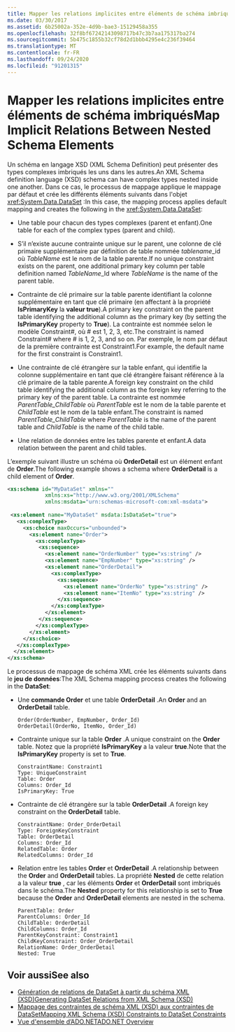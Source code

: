 ```yaml
---
title: Mapper les relations implicites entre éléments de schéma imbriqués
ms.date: 03/30/2017
ms.assetid: 6b25002a-352e-4d9b-bae3-15129458a355
ms.openlocfilehash: 32f8bf67242143098717b47c3b7aa175317ba274
ms.sourcegitcommit: 5b475c1855b32cf78d2d1bbb4295e4c236f39464
ms.translationtype: MT
ms.contentlocale: fr-FR
ms.lasthandoff: 09/24/2020
ms.locfileid: "91201315"
---
```

# <a name="map-implicit-relations-between-nested-schema-elements"></a><span data-ttu-id="a7872-102">Mapper les relations implicites entre éléments de schéma imbriqués</span><span class="sxs-lookup"><span data-stu-id="a7872-102">Map Implicit Relations Between Nested Schema Elements</span></span>

<span data-ttu-id="a7872-103">Un schéma en langage XSD (XML Schema Definition) peut présenter des types complexes imbriqués les uns dans les autres.</span><span class="sxs-lookup"><span data-stu-id="a7872-103">An XML Schema definition language (XSD) schema can have complex types nested inside one another.</span></span> <span data-ttu-id="a7872-104">Dans ce cas, le processus de mappage applique le mappage par défaut et crée les différents éléments suivants dans l'objet <xref:System.Data.DataSet> :</span><span class="sxs-lookup"><span data-stu-id="a7872-104">In this case, the mapping process applies default mapping and creates the following in the <xref:System.Data.DataSet>:</span></span>  
  
- <span data-ttu-id="a7872-105">Une table pour chacun des types complexes (parent et enfant).</span><span class="sxs-lookup"><span data-stu-id="a7872-105">One table for each of the complex types (parent and child).</span></span>  
  
- <span data-ttu-id="a7872-106">S’il n’existe aucune contrainte unique sur le parent, une colonne de clé primaire supplémentaire par définition de table nommée *tablename*_id où *TableName* est le nom de la table parente.</span><span class="sxs-lookup"><span data-stu-id="a7872-106">If no unique constraint exists on the parent, one additional primary key column per table definition named *TableName*_Id where *TableName* is the name of the parent table.</span></span>  
  
- <span data-ttu-id="a7872-107">Contrainte de clé primaire sur la table parente identifiant la colonne supplémentaire en tant que clé primaire (en affectant à la propriété **IsPrimaryKey** la **valeur true**).</span><span class="sxs-lookup"><span data-stu-id="a7872-107">A primary key constraint on the parent table identifying the additional column as the primary key (by setting the **IsPrimaryKey** property to **True**).</span></span> <span data-ttu-id="a7872-108">La contrainte est nommée selon le modèle Constraint\#, où \# est 1, 2, 3, etc.</span><span class="sxs-lookup"><span data-stu-id="a7872-108">The constraint is named Constraint\# where \# is 1, 2, 3, and so on.</span></span> <span data-ttu-id="a7872-109">Par exemple, le nom par défaut de la première contrainte est Constraint1.</span><span class="sxs-lookup"><span data-stu-id="a7872-109">For example, the default name for the first constraint is Constraint1.</span></span>  
  
- <span data-ttu-id="a7872-110">Une contrainte de clé étrangère sur la table enfant, qui identifie la colonne supplémentaire en tant que clé étrangère faisant référence à la clé primaire de la table parente.</span><span class="sxs-lookup"><span data-stu-id="a7872-110">A foreign key constraint on the child table identifying the additional column as the foreign key referring to the primary key of the parent table.</span></span> <span data-ttu-id="a7872-111">La contrainte est nommée *ParentTable_ChildTable* où *ParentTable* est le nom de la table parente et *ChildTable* est le nom de la table enfant.</span><span class="sxs-lookup"><span data-stu-id="a7872-111">The constraint is named *ParentTable_ChildTable* where *ParentTable* is the name of the parent table and *ChildTable* is the name of the child table.</span></span>  
  
- <span data-ttu-id="a7872-112">Une relation de données entre les tables parente et enfant.</span><span class="sxs-lookup"><span data-stu-id="a7872-112">A data relation between the parent and child tables.</span></span>  
  
 <span data-ttu-id="a7872-113">L’exemple suivant illustre un schéma où **OrderDetail** est un élément enfant de **Order**.</span><span class="sxs-lookup"><span data-stu-id="a7872-113">The following example shows a schema where **OrderDetail** is a child element of **Order**.</span></span>  
  
```xml  
<xs:schema id="MyDataSet" xmlns=""
            xmlns:xs="http://www.w3.org/2001/XMLSchema"
            xmlns:msdata="urn:schemas-microsoft-com:xml-msdata">  
  
 <xs:element name="MyDataSet" msdata:IsDataSet="true">  
   <xs:complexType>  
     <xs:choice maxOccurs="unbounded">  
       <xs:element name="Order">  
         <xs:complexType>  
          <xs:sequence>  
            <xs:element name="OrderNumber" type="xs:string" />  
            <xs:element name="EmpNumber" type="xs:string" />  
            <xs:element name="OrderDetail">  
              <xs:complexType>  
                <xs:sequence>  
                  <xs:element name="OrderNo" type="xs:string" />  
                  <xs:element name="ItemNo" type="xs:string" />  
                </xs:sequence>  
              </xs:complexType>  
            </xs:element>  
          </xs:sequence>  
         </xs:complexType>  
       </xs:element>  
     </xs:choice>  
   </xs:complexType>  
  </xs:element>  
</xs:schema>  
```  
  
 <span data-ttu-id="a7872-114">Le processus de mappage de schéma XML crée les éléments suivants dans le **jeu de données**:</span><span class="sxs-lookup"><span data-stu-id="a7872-114">The XML Schema mapping process creates the following in the **DataSet**:</span></span>  
  
- <span data-ttu-id="a7872-115">Une **commande Order** et une table **OrderDetail** .</span><span class="sxs-lookup"><span data-stu-id="a7872-115">An **Order** and an **OrderDetail** table.</span></span>  
  
    ```text  
    Order(OrderNumber, EmpNumber, Order_Id)  
    OrderDetail(OrderNo, ItemNo, Order_Id)  
    ```  
  
- <span data-ttu-id="a7872-116">Contrainte unique sur la table **Order** .</span><span class="sxs-lookup"><span data-stu-id="a7872-116">A unique constraint on the **Order** table.</span></span> <span data-ttu-id="a7872-117">Notez que la propriété **IsPrimaryKey** a la valeur **true**.</span><span class="sxs-lookup"><span data-stu-id="a7872-117">Note that the **IsPrimaryKey** property is set to **True**.</span></span>  
  
    ```text  
    ConstraintName: Constraint1  
    Type: UniqueConstraint  
    Table: Order  
    Columns: Order_Id
    IsPrimaryKey: True  
    ```  
  
- <span data-ttu-id="a7872-118">Contrainte de clé étrangère sur la table **OrderDetail** .</span><span class="sxs-lookup"><span data-stu-id="a7872-118">A foreign key constraint on the **OrderDetail** table.</span></span>  
  
    ```text  
    ConstraintName: Order_OrderDetail  
    Type: ForeignKeyConstraint  
    Table: OrderDetail  
    Columns: Order_Id
    RelatedTable: Order  
    RelatedColumns: Order_Id
    ```  
  
- <span data-ttu-id="a7872-119">Relation entre les tables **Order** et **OrderDetail** .</span><span class="sxs-lookup"><span data-stu-id="a7872-119">A relationship between the **Order** and **OrderDetail** tables.</span></span> <span data-ttu-id="a7872-120">La propriété **Nested** de cette relation a la valeur **true** , car les éléments **Order** et **OrderDetail** sont imbriqués dans le schéma.</span><span class="sxs-lookup"><span data-stu-id="a7872-120">The **Nested** property for this relationship is set to **True** because the **Order** and **OrderDetail** elements are nested in the schema.</span></span>  
  
    ```text  
    ParentTable: Order  
    ParentColumns: Order_Id
    ChildTable: OrderDetail  
    ChildColumns: Order_Id
    ParentKeyConstraint: Constraint1  
    ChildKeyConstraint: Order_OrderDetail  
    RelationName: Order_OrderDetail  
    Nested: True  
    ```  
  
## <a name="see-also"></a><span data-ttu-id="a7872-121">Voir aussi</span><span class="sxs-lookup"><span data-stu-id="a7872-121">See also</span></span>

- [<span data-ttu-id="a7872-122">Génération de relations de DataSet à partir du schéma XML (XSD)</span><span class="sxs-lookup"><span data-stu-id="a7872-122">Generating DataSet Relations from XML Schema (XSD)</span></span>](generating-dataset-relations-from-xml-schema-xsd.md)
- [<span data-ttu-id="a7872-123">Mappage des contraintes de schéma XML (XSD) aux contraintes de DataSet</span><span class="sxs-lookup"><span data-stu-id="a7872-123">Mapping XML Schema (XSD) Constraints to DataSet Constraints</span></span>](mapping-xml-schema-xsd-constraints-to-dataset-constraints.md)
- [<span data-ttu-id="a7872-124">Vue d'ensemble d’ADO.NET</span><span class="sxs-lookup"><span data-stu-id="a7872-124">ADO.NET Overview</span></span>](../ado-net-overview.md)
